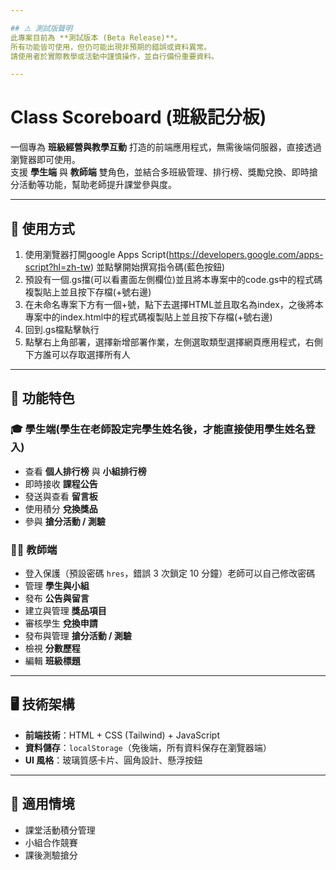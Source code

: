 ```yaml
---

## ⚠️ 測試版聲明
此專案目前為 **測試版本 (Beta Release)**。  
所有功能皆可使用，但仍可能出現非預期的錯誤或資料異常。  
請使用者於實際教學或活動中謹慎操作，並自行備份重要資料。  

---
```


# Class Scoreboard (班級記分板)

一個專為 **班級經營與教學互動** 打造的前端應用程式，無需後端伺服器，直接透過瀏覽器即可使用。  
支援 **學生端** 與 **教師端** 雙角色，並結合多班級管理、排行榜、獎勵兌換、即時搶分活動等功能，幫助老師提升課堂參與度。

---

## 🔧 使用方式
1. 使用瀏覽器打開google Apps Script(https://developers.google.com/apps-script?hl=zh-tw) 並點擊開始撰寫指令碼(藍色按鈕)
2. 預設有一個.gs擋(可以看畫面左側欄位)並且將本專案中的code.gs中的程式碼複製貼上並且按下存檔(+號右邊)
3. 在未命名專案下方有一個+號，點下去選擇HTML並且取名為index，之後將本專案中的index.html中的程式碼複製貼上並且按下存檔(+號右邊)
4. 回到.gs檔點擊執行
5. 點擊右上角部署，選擇新增部署作業，左側選取類型選擇網頁應用程式，右側下方誰可以存取選擇所有人

---

## 🚀 功能特色

### 🎓 學生端(學生在老師設定完學生姓名後，才能直接使用學生姓名登入)
- 查看 **個人排行榜** 與 **小組排行榜**
- 即時接收 **課程公告**
- 發送與查看 **留言板**
- 使用積分 **兌換獎品**
- 參與 **搶分活動 / 測驗**

### 👩‍🏫 教師端
- 登入保護（預設密碼 `hres`，錯誤 3 次鎖定 10 分鐘）老師可以自己修改密碼
- 管理 **學生與小組**
- 發布 **公告與留言**
- 建立與管理 **獎品項目**
- 審核學生 **兌換申請**
- 發布與管理 **搶分活動 / 測驗**
- 檢視 **分數歷程**
- 編輯 **班級標題**

---

## 🖥 技術架構
- **前端技術**：HTML + CSS (Tailwind) + JavaScript  
- **資料儲存**：`localStorage`（免後端，所有資料保存在瀏覽器端）  
- **UI 風格**：玻璃質感卡片、圓角設計、懸浮按鈕

---

## 🌟 適用情境
- 課堂活動積分管理
- 小組合作競賽
- 課後測驗搶分
